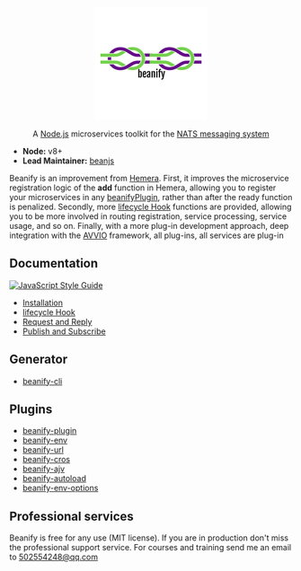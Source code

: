 <p align="center">
<img src="./imgs/logo.png" alt="Beanify" style="max-width:100%;">
</p>

<p align="center">
A <a href="http://nodejs.org/">Node.js</a> microservices toolkit for the <a href="https://nats.io">NATS messaging system</a>
</p>

* **Node:** v8+
* **Lead Maintainer:** [beanjs](https://github.com/beanjs)


Beanify is an improvement from [Hemera](https://github.com/hemerajs/hemera). First, it improves the microservice registration logic of the __add__ function in Hemera, allowing you to register your microservices in any [beanifyPlugin](https://github.com/beanjs-framework/beanify-plugin), rather than after the ready function is penalized. Secondly, more [lifecycle Hook](./docs/lifecycle-hook.md) functions are provided, allowing you to be more involved in routing registration, service processing, service usage, and so on. Finally, with a more plug-in development approach, deep integration with the [AVVIO](https://github.com/mcollina/avvio) framework, all plug-ins, all services are plug-in

## Documentation

[![JavaScript Style Guide](https://cdn.rawgit.com/standard/standard/master/badge.svg)](https://github.com/standard/standard)

* [Installation](./docs/installation.md)
* [lifecycle Hook](./docs/lifecycle-hook.md)
* [Request and Reply](./docs/request-and-reply.md)
* [Publish and Subscribe](./docs/publish-and-subscribe.md)

## Generator

* [beanify-cli](https://github.com/beanjs-framework/beanify-cli)

## Plugins

* [beanify-plugin](https://github.com/beanjs-framework/beanify-plugin)
* [beanify-env](https://github.com/beanjs-framework/beanify-env)
* [beanify-url](https://github.com/beanjs-framework/beanify-url)
* [beanify-cros](https://github.com/beanjs-framework/beanify-cros)
* [beanify-ajv](https://github.com/beanjs-framework/beanify-ajv)
* [beanify-autoload](https://github.com/beanjs-framework/beanify-autoload)
* [beanify-env-options](https://github.com/beanjs-framework/beanify-env-options)





## Professional services

Beanify is free for any use (MIT license). If you are in production don't miss the professional support service. For courses and training send me an email to [502554248@qq.com](502554248@qq.com)